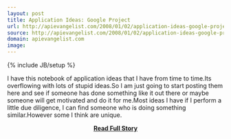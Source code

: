 ```yaml
---
layout: post
title: Application Ideas: Google Project
url: http://apievangelist.com/2008/01/02/application-ideas-google-project/
source: http://apievangelist.com/2008/01/02/application-ideas-google-project/
domain: apievangelist.com
image: 
---
```

{% include JB/setup %}<p>I have this notebook of application ideas that I have from time to time.Its overflowing with lots of stupid ideas.So I am just going to start posting them here and see if someone has done something like it out there or maybe someone will get motivated and do it for me.Most ideas I have if I perform a little due diligence, I can find someone who is doing something similar.However some I think are unique.</p>
<center><p><a href="http://apievangelist.com/2008/01/02/application-ideas-google-project/" style='padding:25px; font-sze:18px; font-weight: bold;'>Read Full Story</a></p></center>
